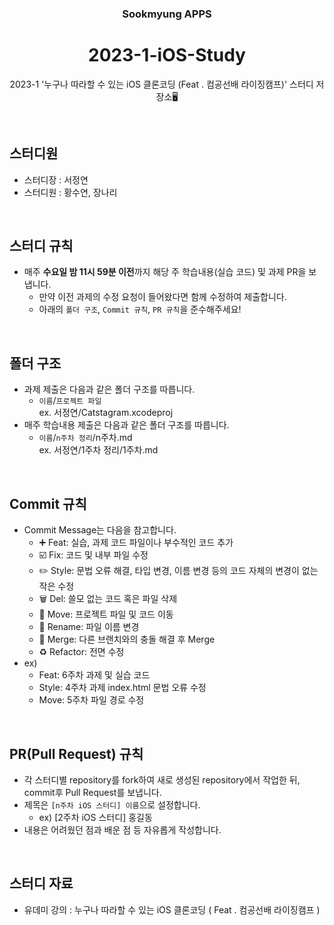 <div align="center">

### Sookmyung APPS
# 2023-1-iOS-Study
2023-1 '누구나 따라할 수 있는 iOS 클론코딩 (Feat . 컴공선배 라이징캠프)' 스터디 저장소🖥️

</div>

<br>

## 스터디원
- 스터디장 : 서정연
- 스터디원 : 황수연, 장나리

<br>

## 스터디 규칙
- 매주 **수요일 밤 11시 59분 이전**까지 해당 주 학습내용(실습 코드) 및 과제 PR을 보냅니다.
  - 만약 이전 과제의 수정 요청이 들어왔다면 함께 수정하여 제출합니다.
  - 아래의 `폴더 구조`, `Commit 규칙`, `PR 규칙`을 준수해주세요!

<br>

## 폴더 구조
- 과제 제출은 다음과 같은 폴더 구조를 따릅니다.
  - `이름`/`프로젝트 파일`<br>
    ex. 서정연/Catstagram.xcodeproj
- 매주 학습내용 제출은 다음과 같은 폴더 구조를 따릅니다.
  - `이름`/`n주차 정리`/n주차.md<br>
    ex. 서정연/1주차 정리/1주차.md
<br>

## Commit 규칙
- Commit Message는 다음을 참고합니다.
    - ➕ Feat: 실습, 과제 코드 파일이나 부수적인 코드 추가
    - ☑️ Fix: 코드 및 내부 파일 수정
    - ✏️ Style: 문법 오류 해결, 타입 변경, 이름 변경 등의 코드 자체의 변경이 없는 작은 수정
    - 🗑️ Del: 쓸모 없는 코드 혹은 파일 삭제
    - 🚚 Move: 프로젝트 파일 및 코드 이동
    - 📛 Rename: 파일 이름 변경
    - 🔀 Merge: 다른 브랜치와의 충돌 해결 후 Merge
    - ♻️ Refactor: 전면 수정
- ex)
  - Feat: 6주차 과제 및 실습 코드
  - Style: 4주차 과제 index.html 문법 오류 수정
  - Move: 5주차 파일 경로 수정

<br>

## PR(Pull Request) 규칙
- 각 스터디별 repository를 fork하여 새로 생성된 repository에서 작업한 뒤, commit후 Pull Request를 보냅니다.
- 제목은 `[n주차 iOS 스터디] 이름`으로 설정합니다.
  - ex) [2주차 iOS 스터디] 홍길동
- 내용은 어려웠던 점과 배운 점 등 자유롭게 작성합니다.

<br>

## 스터디 자료
- 유데미 강의 : 누구나 따라할 수 있는 iOS 클론코딩 ( Feat . 컴공선배 라이징캠프 )
